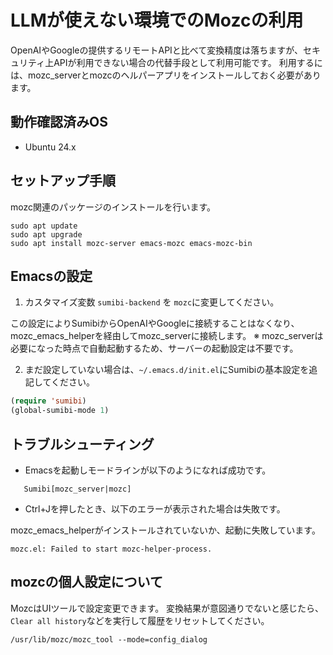 # LLMが使えない環境でのMozcの利用

OpenAIやGoogleの提供するリモートAPIと比べて変換精度は落ちますが、セキュリティ上APIが利用できない場合の代替手段として利用可能です。
利用するには、mozc_serverとmozcのヘルパーアプリをインストールしておく必要があります。

## 動作確認済みOS

- Ubuntu 24.x

## セットアップ手順

mozc関連のパッケージのインストールを行います。

```
sudo apt update
sudo apt upgrade
sudo apt install mozc-server emacs-mozc emacs-mozc-bin
```

## Emacsの設定

1. カスタマイズ変数 `sumibi-backend` を `mozc`に変更してください。

この設定によりSumibiからOpenAIやGoogleに接続することはなくなり、mozc_emacs_helperを経由してmozc_serverに接続します。
※ mozc_serverは必要になった時点で自動起動するため、サーバーの起動設定は不要です。

2. まだ設定していない場合は、`~/.emacs.d/init.el`にSumibiの基本設定を追記してください。

```lisp
(require 'sumibi)
(global-sumibi-mode 1)
```

## トラブルシューティング

- Emacsを起動しモードラインが以下のようになれば成功です。

```
   Sumibi[mozc_server|mozc]
```

- Ctrl+Jを押したとき、以下のエラーが表示された場合は失敗です。

mozc_emacs_helperがインストールされていないか、起動に失敗しています。

```
mozc.el: Failed to start mozc-helper-process.
```

## mozcの個人設定について

MozcはUIツールで設定変更できます。
変換結果が意図通りでないと感じたら、`Clear all history`などを実行して履歴をリセットしてください。

```
/usr/lib/mozc/mozc_tool --mode=config_dialog
```
